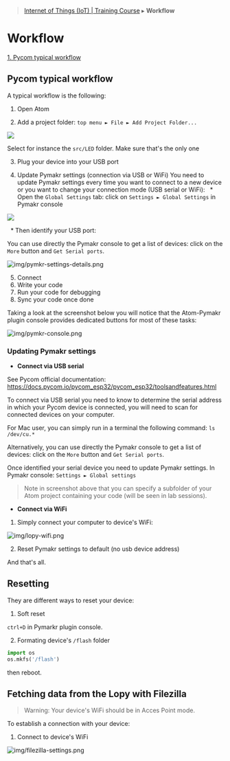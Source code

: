 > [Internet of Things (IoT) | Training Course](workflow.md) ▸ **Workflow**

# Workflow

[1. Pycom typical workflow](#pycom-typical-workflow)

## Pycom typical workflow

A typical workflow is the following:

1. Open Atom

2. Add a project folder: `top menu ► File ► Add Project Folder...`

![](https://i.imgur.com/Sae3Vrs.png?1)

Select for instance the `src/LED` folder. Make sure that's the only one

3. Plug your device into your USB port

4. Update Pymakr settings (connection via USB or WiFi)
You need to update Pymakr settings every time you want to connect to a new device or you want to change your connection mode (USB serial or WiFi):
   * Open the `Global Settings` tab: click on `Settings ► Global Settings` in Pymakr console

![](https://i.imgur.com/itJeytO.png?1)   
   
   * Then identify your USB port: 
  

    
You can use directly the Pymakr console to get a list of devices: click on the `More` button and `Get Serial ports`.
    
![img/pymkr-settings-details.png](http://i.imgur.com/37CqqVq.png)    



5. Connect
6. Write your code
7. Run your code for debugging
8. Sync your code once done

Taking a look at the screenshot below you will notice that the Atom-Pymakr plugin console provides dedicated buttons for most of these tasks:

![img/pymkr-console.png](http://i.imgur.com/cenBljF.png)

### Updating Pymakr settings



* **Connect via USB serial**

See Pycom official documentation: https://docs.pycom.io/pycom_esp32/pycom_esp32/toolsandfeatures.html

To connect via USB serial you need to know to determine the serial address in which your Pycom device is connected, you will need to scan for connected devices on your computer.

For Mac user, you can simply run in a terminal the following command: `ls /dev/cu.*`

Alternatively, you can use directly the Pymakr console to get a list of devices: click on the `More` button and `Get Serial ports`.

Once identified your serial device you need to update Pymakr settings. In Pymakr console: 
`Settings ► Global settings`



> Note in screenshot above that you can specify a subfolder of your Atom project containing your code (will be seen in lab sessions).

* **Connect via WiFi**
1. Simply connect your computer to device's WiFi:

![img/lopy-wifi.png](http://i.imgur.com/7GbsuFk.png)

2. Reset Pymakr settings to default (no usb device address)

And that's all.

## Resetting
They are different ways to reset your device:

1. Soft reset

`ctrl+D` in Pymarkr plugin console.

2. Formating device's `/flash` folder
```python
import os
os.mkfs('/flash')
```
then reboot.

## Fetching data from the Lopy with Filezilla

> Warning: Your device's WiFi should be in Acces Point mode.

To establish a connection with your device:

1. Connect to device's WiFi


![img/filezilla-settings.png](http://i.imgur.com/SAN02Pa.png)
